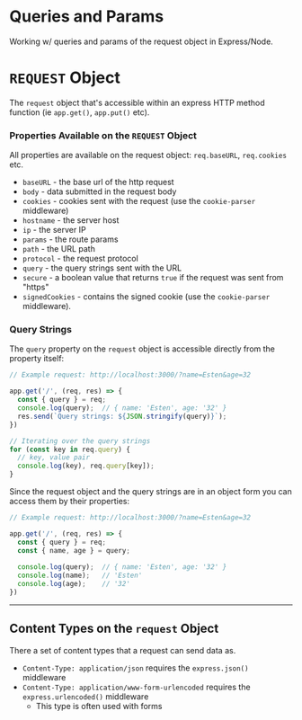 # Queries and Params
Working w/ queries and params of the request object in Express/Node.

# ```REQUEST``` Object
The ```request``` object that's accessible within an express HTTP method function (ie ```app.get()```, ```app.put()``` etc).

### Properties Available on the ```REQUEST``` Object
All properties are available on the request object: ```req.baseURL```, ```req.cookies``` etc.

- ```baseURL``` - the base url of the http request
- ```body``` - data submitted in the request body
- ```cookies``` - cookies sent with the request (use the ```cookie-parser``` middleware)
- ```hostname``` - the server host
- ```ip``` - the server IP
- ```params``` - the route params
- ```path``` - the URL path
- ```protocol``` - the request protocol
- ```query``` - the query strings sent with the URL
- ```secure``` - a boolean value that returns ```true``` if the request was sent from "https"
- ```signedCookies``` - contains the signed cookie (use the ```cookie-parser``` middleware).


### Query Strings
The ```query``` property on the ```request``` object is accessible directly from the property itself:
```javascript
// Example request: http://localhost:3000/?name=Esten&age=32

app.get('/', (req, res) => {
  const { query } = req;
  console.log(query);  // { name: 'Esten', age: '32' }
  res.send(`Query strings: ${JSON.stringify(query)}`);
})

// Iterating over the query strings
for (const key in req.query) {
  // key, value pair
  console.log(key), req.query[key]);
}

```
Since the request object and the query strings are in an object form you can access them by their properties:
```javascript
// Example request: http://localhost:3000/?name=Esten&age=32

app.get('/', (req, res) => {
  const { query } = req;
  const { name, age } = query;
  
  console.log(query);  // { name: 'Esten', age: '32' }
  console.log(name);   // 'Esten'
  console.log(age);    // '32'
})

```

---------------

## Content Types on the ```request``` Object
There a set of content types that a request can send data as.
- ```Content-Type: application/json``` requires the ```express.json()``` middleware
- ```Content-Type: application/www-form-urlencoded``` requires the ```express.urlencoded()``` middleware
  - This type is often used with forms
